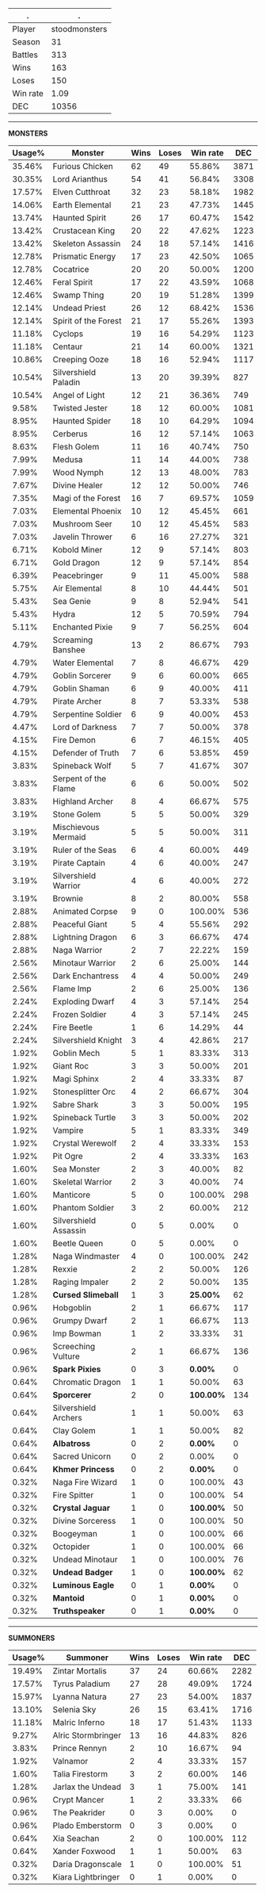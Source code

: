 .|.
|-|-
Player|stoodmonsters
Season|31
Battles|313
Wins|163
Loses|150
Win rate|1.09
DEC|10356

---
**MONSTERS**

Usage%|Monster|Wins|Loses|Win rate|DEC|
-|-|-|-|-|-|
35.46%|Furious Chicken|62|49|55.86%|3871|
30.35%|Lord Arianthus|54|41|56.84%|3308|
17.57%|Elven Cutthroat|32|23|58.18%|1982|
14.06%|Earth Elemental|21|23|47.73%|1445|
13.74%|Haunted Spirit|26|17|60.47%|1542|
13.42%|Crustacean King|20|22|47.62%|1223|
13.42%|Skeleton Assassin|24|18|57.14%|1416|
12.78%|Prismatic Energy|17|23|42.50%|1065|
12.78%|Cocatrice|20|20|50.00%|1200|
12.46%|Feral Spirit|17|22|43.59%|1068|
12.46%|Swamp Thing|20|19|51.28%|1399|
12.14%|Undead Priest|26|12|68.42%|1536|
12.14%|Spirit of the Forest|21|17|55.26%|1393|
11.18%|Cyclops|19|16|54.29%|1123|
11.18%|Centaur|21|14|60.00%|1321|
10.86%|Creeping Ooze|18|16|52.94%|1117|
10.54%|Silvershield Paladin|13|20|39.39%|827|
10.54%|Angel of Light|12|21|36.36%|749|
9.58%|Twisted Jester|18|12|60.00%|1081|
8.95%|Haunted Spider|18|10|64.29%|1094|
8.95%|Cerberus|16|12|57.14%|1063|
8.63%|Flesh Golem|11|16|40.74%|750|
7.99%|Medusa|11|14|44.00%|738|
7.99%|Wood Nymph|12|13|48.00%|783|
7.67%|Divine Healer|12|12|50.00%|746|
7.35%|Magi of the Forest|16|7|69.57%|1059|
7.03%|Elemental Phoenix|10|12|45.45%|661|
7.03%|Mushroom Seer|10|12|45.45%|583|
7.03%|Javelin Thrower|6|16|27.27%|321|
6.71%|Kobold Miner|12|9|57.14%|803|
6.71%|Gold Dragon|12|9|57.14%|854|
6.39%|Peacebringer|9|11|45.00%|588|
5.75%|Air Elemental|8|10|44.44%|501|
5.43%|Sea Genie|9|8|52.94%|541|
5.43%|Hydra|12|5|70.59%|794|
5.11%|Enchanted Pixie|9|7|56.25%|604|
4.79%|Screaming Banshee|13|2|86.67%|793|
4.79%|Water Elemental|7|8|46.67%|429|
4.79%|Goblin Sorcerer|9|6|60.00%|665|
4.79%|Goblin Shaman|6|9|40.00%|411|
4.79%|Pirate Archer|8|7|53.33%|538|
4.79%|Serpentine Soldier|6|9|40.00%|453|
4.47%|Lord of Darkness|7|7|50.00%|378|
4.15%|Fire Demon|6|7|46.15%|405|
4.15%|Defender of Truth|7|6|53.85%|459|
3.83%|Spineback Wolf|5|7|41.67%|307|
3.83%|Serpent of the Flame|6|6|50.00%|502|
3.83%|Highland Archer|8|4|66.67%|575|
3.19%|Stone Golem|5|5|50.00%|329|
3.19%|Mischievous Mermaid|5|5|50.00%|311|
3.19%|Ruler of the Seas|6|4|60.00%|449|
3.19%|Pirate Captain|4|6|40.00%|247|
3.19%|Silvershield Warrior|4|6|40.00%|272|
3.19%|Brownie|8|2|80.00%|558|
2.88%|Animated Corpse|9|0|100.00%|536|
2.88%|Peaceful Giant|5|4|55.56%|292|
2.88%|Lightning Dragon|6|3|66.67%|474|
2.88%|Naga Warrior|2|7|22.22%|159|
2.56%|Minotaur Warrior|2|6|25.00%|144|
2.56%|Dark Enchantress|4|4|50.00%|249|
2.56%|Flame Imp|2|6|25.00%|136|
2.24%|Exploding Dwarf|4|3|57.14%|254|
2.24%|Frozen Soldier|4|3|57.14%|245|
2.24%|Fire Beetle|1|6|14.29%|44|
2.24%|Silvershield Knight|3|4|42.86%|217|
1.92%|Goblin Mech|5|1|83.33%|313|
1.92%|Giant Roc|3|3|50.00%|201|
1.92%|Magi Sphinx|2|4|33.33%|87|
1.92%|Stonesplitter Orc|4|2|66.67%|304|
1.92%|Sabre Shark|3|3|50.00%|195|
1.92%|Spineback Turtle|3|3|50.00%|202|
1.92%|Vampire|5|1|83.33%|349|
1.92%|Crystal Werewolf|2|4|33.33%|153|
1.92%|Pit Ogre|2|4|33.33%|163|
1.60%|Sea Monster|2|3|40.00%|82|
1.60%|Skeletal Warrior|2|3|40.00%|74|
1.60%|Manticore|5|0|100.00%|298|
1.60%|Phantom Soldier|3|2|60.00%|212|
1.60%|Silvershield Assassin|0|5|0.00%|0|
1.60%|Beetle Queen|0|5|0.00%|0|
1.28%|Naga Windmaster|4|0|100.00%|242|
1.28%|Rexxie|2|2|50.00%|126|
1.28%|Raging Impaler|2|2|50.00%|135|
1.28%|**Cursed Slimeball**|1|3|**25.00%**|62|
0.96%|Hobgoblin|2|1|66.67%|117|
0.96%|Grumpy Dwarf|2|1|66.67%|113|
0.96%|Imp Bowman|1|2|33.33%|31|
0.96%|Screeching Vulture|2|1|66.67%|136|
0.96%|**Spark Pixies**|0|3|**0.00%**|0|
0.64%|Chromatic Dragon|1|1|50.00%|63|
0.64%|**Sporcerer**|2|0|**100.00%**|134|
0.64%|Silvershield Archers|1|1|50.00%|63|
0.64%|Clay Golem|1|1|50.00%|82|
0.64%|**Albatross**|0|2|**0.00%**|0|
0.64%|Sacred Unicorn|0|2|0.00%|0|
0.64%|**Khmer Princess**|0|2|**0.00%**|0|
0.32%|Naga Fire Wizard|1|0|100.00%|43|
0.32%|Fire Spitter|1|0|100.00%|54|
0.32%|**Crystal Jaguar**|1|0|**100.00%**|50|
0.32%|Divine Sorceress|1|0|100.00%|50|
0.32%|Boogeyman|1|0|100.00%|66|
0.32%|Octopider|1|0|100.00%|66|
0.32%|Undead Minotaur|1|0|100.00%|76|
0.32%|**Undead Badger**|1|0|**100.00%**|62|
0.32%|**Luminous Eagle**|0|1|**0.00%**|0|
0.32%|**Mantoid**|0|1|**0.00%**|0|
0.32%|**Truthspeaker**|0|1|**0.00%**|0|

---
**SUMMONERS**

Usage%|Summoner|Wins|Loses|Win rate|DEC|
-|-|-|-|-|-|
19.49%|Zintar Mortalis|37|24|60.66%|2282|
17.57%|Tyrus Paladium|27|28|49.09%|1724|
15.97%|Lyanna Natura|27|23|54.00%|1837|
13.10%|Selenia Sky|26|15|63.41%|1716|
11.18%|Malric Inferno|18|17|51.43%|1133|
9.27%|Alric Stormbringer|13|16|44.83%|826|
3.83%|Prince Rennyn|2|10|16.67%|94|
1.92%|Valnamor|2|4|33.33%|157|
1.60%|Talia Firestorm|3|2|60.00%|146|
1.28%|Jarlax the Undead|3|1|75.00%|141|
0.96%|Crypt Mancer|1|2|33.33%|66|
0.96%|The Peakrider|0|3|0.00%|0|
0.96%|Plado Emberstorm|0|3|0.00%|0|
0.64%|Xia Seachan|2|0|100.00%|112|
0.64%|Xander Foxwood|1|1|50.00%|63|
0.32%|Daria Dragonscale|1|0|100.00%|51|
0.32%|Kiara Lightbringer|0|1|0.00%|0|
